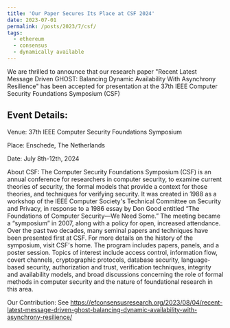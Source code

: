 ```yaml
---
title: 'Our Paper Secures Its Place at CSF 2024'
date: 2023-07-01
permalink: /posts/2023/7/csf/
tags:
  - ethereum
  - consensus
  - dynamically available
---
```


We are thrilled to announce that our research paper "Recent Latest Message Driven GHOST: Balancing Dynamic Availability With Asynchrony Resilience" has been accepted for presentation at the 37th IEEE Computer Security Foundations Symposium (CSF) 

## Event Details:

Venue: 37th IEEE Computer Security Foundations Symposium

Place: Enschede, The Netherlands

Date: July 8th-12th, 2024

About CSF: The Computer Security Foundations Symposium (CSF) is an annual conference for researchers in computer security, to examine current theories of security, the formal models that provide a context for those theories, and techniques for verifying security. It was created in 1988 as a workshop of the IEEE Computer Society's Technical Committee on Security and Privacy, in response to a 1986 essay by Don Good entitled “The Foundations of Computer Security—We Need Some.” The meeting became a “symposium” in 2007, along with a policy for open, increased attendance. Over the past two decades, many seminal papers and techniques have been presented first at CSF. For more details on the history of the symposium, visit CSF's home. The program includes papers, panels, and a poster session. Topics of interest include access control, information flow, covert channels, cryptographic protocols, database security, language-based security, authorization and trust, verification techniques, integrity and availability models, and broad discussions concerning the role of formal methods in computer security and the nature of foundational research in this area.

Our Contribution: See https://efconsensusresearch.org/2023/08/04/recent-latest-message-driven-ghost-balancing-dynamic-availability-with-asynchrony-resilience/